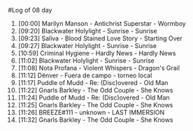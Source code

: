 #Log of 08 day

1. [00:00] Marilyn Manson - Antichrist Superstar - Wormboy
1. [09:20] Blackwater Holylight - Sunrise - Sunrise
1. [09:23] Saliva - Blood Stained Love Story - Starting Over
1. [09:27] Blackwater Holylight - Sunrise - Sunrise
1. [10:59] Criminal Hygiene - Hardly News - Hardly News
1. [11:02] Blackwater Holylight - Sunrise - Sunrise
1. [11:08] Nota Profana - Violent Whispers - Dragon's Grail
1. [11:12] Dënver - Fuera de campo - torneo local
1. [11:17] Puddle of Mudd - Re: (Disc)overed - Old Man
1. [11:22] Gnarls Barkley - The Odd Couple - She Knows
1. [11:24] Puddle of Mudd - Re: (Disc)overed - Old Man
1. [11:25] Gnarls Barkley - The Odd Couple - She Knows
1. [11:26] BREEZE#111 - unknown - LAST IMMERSION
1. [11:32] Gnarls Barkley - The Odd Couple - She Knows
